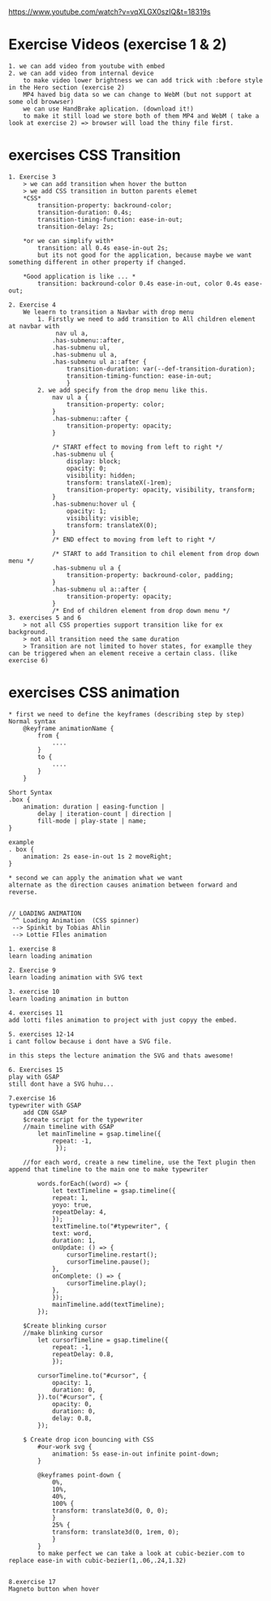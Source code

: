 https://www.youtube.com/watch?v=vqXLGX0szIQ&t=18319s

# Exercise Videos (exercise 1 & 2)

    1. we can add video from youtube with embed
    2. we can add video from internal device
        to make video lower brightness we can add trick with :before style in the Hero section (exercise 2)
        MP4 haved big data so we can change to WebM (but not support at some old browwser)
        we can use HandBrake aplication. (download it!)
        to make it still load we store both of them MP4 and WebM ( take a look at exercise 2) => browser will load the thiny file first.

# exercises CSS Transition

    1. Exercise 3
        > we can add transition when hover the button
        > we add CSS transition in button parents elemet
        *CSS*
            transition-property: backround-color;
            transition-duration: 0.4s;
            transition-timing-function: ease-in-out;
            transition-delay: 2s;

        *or we can simplify with*
            transition: all 0.4s ease-in-out 2s;
            but its not good for the application, because maybe we want something different in other property if changed.

        *Good application is like ... *
            transition: backround-color 0.4s ease-in-out, color 0.4s ease-out;

    2. Exercise 4
        We leaern to transition a Navbar with drop menu
            1. Firstly we need to add transition to All children element at navbar with
                 nav ul a,
                .has-submenu::after,
                .has-submenu ul,
                .has-submenu ul a,
                .has-submenu ul a::after {
                    transition-duration: var(--def-transition-duration);
                    transition-timing-function: ease-in-out;
                    }
            2. we add specify from the drop menu like this.
                nav ul a {
                    transition-property: color;
                }
                .has-submenu::after {
                    transition-property: opacity;
                }

                /* START effect to moving from left to right */
                .has-submenu ul {
                    display: block;
                    opacity: 0;
                    visibility: hidden;
                    transform: translateX(-1rem);
                    transition-property: opacity, visibility, transform;
                }
                .has-submenu:hover ul {
                    opacity: 1;
                    visibility: visible;
                    transform: translateX(0);
                }
                /* END effect to moving from left to right */

                /* START to add Transition to chil element from drop down menu */
                .has-submenu ul a {
                    transition-property: backround-color, padding;
                }
                .has-submenu ul a::after {
                    transition-property: opacity;
                }
                /* End of children element from drop down menu */
    3. exercises 5 and 6
        > not all CSS properties support transition like for ex background.
        > not all transition need the same duration
        > Transition are not limited to hover states, for examplle they can be triggered when an element receive a certain class. (like exercise 6)

# exercises CSS animation

    * first we need to define the keyframes (describing step by step)
    Normal syntax
        @keyframe animationName {
            from {
                ....
            }
            to {
                ....
            }
        }

    Short Syntax
    .box {
        animation: duration | easing-function |
            delay | iteration-count | direction |
            fill-mode | play-state | name;
    }

    example
    . box {
        animation: 2s ease-in-out 1s 2 moveRight;
    }

    * second we can apply the animation what we want
    alternate as the direction causes animation between forward and reverse.


    // LOADING ANIMATION
     ^^ Loading Animation  (CSS spinner)
     --> Spinkit by Tobias Ahlin
     --> Lottie FIles animation

    1. exercise 8
    learn loading animation

    2. Exercise 9
    learn loading animation with SVG text

    3. exercise 10
    learn loading animation in button

    4. exercises 11
    add lotti files animation to project with just copyy the embed.

    5. exercises 12-14
    i cant follow because i dont have a SVG file.

    in this steps the lecture animation the SVG and thats awesome!

    6. Exercises 15
    play with GSAP
    still dont have a SVG huhu...

    7.exercise 16
    typewriter with GSAP
        add CDN GSAP
        $create script for the typewriter
        //main timeline with GSAP
            let mainTimeline = gsap.timeline({
                repeat: -1,
                 });

        //for each word, create a new timeline, use the Text plugin then append that timeline to the main one to make typewriter

            words.forEach((word) => {
                let textTimeline = gsap.timeline({
                repeat: 1,
                yoyo: true,
                repeatDelay: 4,
                });
                textTimeline.to("#typewriter", {
                text: word,
                duration: 1,
                onUpdate: () => {
                    cursorTimeline.restart();
                    cursorTimeline.pause();
                },
                onComplete: () => {
                    cursorTimeline.play();
                },
                });
                mainTimeline.add(textTimeline);
            });

        $Create blinking cursor
        //make blinking cursor
            let cursorTimeline = gsap.timeline({
                repeat: -1,
                repeatDelay: 0.8,
                });

            cursorTimeline.to("#cursor", {
                opacity: 1,
                duration: 0,
            }).to("#cursor", {
                opacity: 0,
                duration: 0,
                delay: 0.8,
            });

        $ Create drop icon bouncing with CSS
            #our-work svg {
                animation: 5s ease-in-out infinite point-down;
            }

            @keyframes point-down {
                0%,
                10%,
                40%,
                100% {
                transform: translate3d(0, 0, 0);
                }
                25% {
                transform: translate3d(0, 1rem, 0);
                }
            }
            to make perfect we can take a look at cubic-bezier.com to replace ease-in with cubic-bezier(1,.06,.24,1.32)


    8.exercise 17
    Magneto button when hover
